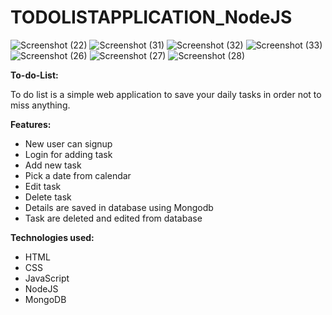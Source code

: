 # TODOLISTAPPLICATION_NodeJS



![Screenshot (22)](https://user-images.githubusercontent.com/44546187/87398506-9235eb80-c5d3-11ea-928d-4c327c55efb7.png)
![Screenshot (31)](https://user-images.githubusercontent.com/44546187/87398676-dde89500-c5d3-11ea-8773-b34cbee67777.png)
![Screenshot (32)](https://user-images.githubusercontent.com/44546187/87398712-efca3800-c5d3-11ea-9b09-5513b8f3b696.png)
![Screenshot (33)](https://user-images.githubusercontent.com/44546187/87398780-07092580-c5d4-11ea-920e-75212cf3587b.png)
![Screenshot (26)](https://user-images.githubusercontent.com/44546187/87398800-0f616080-c5d4-11ea-8c32-fb2f2abb7d99.png)
![Screenshot (27)](https://user-images.githubusercontent.com/44546187/87398808-12f4e780-c5d4-11ea-978e-238ad615cc2c.png)
![Screenshot (28)](https://user-images.githubusercontent.com/44546187/87398816-16886e80-c5d4-11ea-92f4-3ca8d98b823d.png)

**To-do-List:**

To do list is a simple web application to save your daily tasks in order not to miss anything.

**Features:**
- New user can signup 
- Login for adding task
- Add new task
-  Pick a date from calendar
- Edit task
- Delete task 
- Details are saved in database using Mongodb
- Task are deleted and edited from database

**Technologies used:**

- HTML
- CSS
- JavaScript
- NodeJS
- MongoDB
